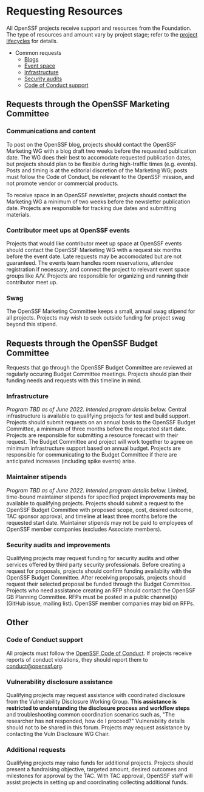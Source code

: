 # Requesting Resources

All OpenSSF projects receive support and resources from the Foundation. The type of resources and amount vary by project stage; refer to the [project lifecycles](process/project_lifecycle.md) for details. 

- Common requests
    - [Blogs](#communications-and-content)
    - [Event space](#contribuor-meet-ups-at-OpenSSF-events)
    - [Infrastructure](#infrastructure)
    - [Security audits](#security-audits-and-improvements)
    - [Code of Conduct support](#code-of-conduct-support)

## Requests through the OpenSSF Marketing Committee

### Communications and content

To post on the OpenSSF blog, projects should contact the OpenSSF Marketing WG with a blog draft two weeks before the requested publication date. The WG does their best to accomodate requested publication dates, but projects should plan to be flexible during high-traffic times (e.g. events). Posts and timing is at the editorial discretion of the Marketing WG; posts must follow the Code of Conduct, be relevant to the OpenSSF mission, and not promote vendor or commercial products. 

To receive space in an OpenSSF newsletter, projects should contact the Marketing WG a minimum of two weeks before the newsletter publication date. Projects are responsible for tracking due dates and submitting materials. 

### Contributor meet ups at OpenSSF events

Projects that would like contributor meet up space at OpenSSF events should contact the OpenSSF Marketing WG with a request six months before the event date. Late requests may be accomodated but are not guaranteed. The events team handles room reservations, attendee registration if necessary, and connect the project to relevant event space groups like A/V. Projects are responsible for organizing and running their contributor meet up.

### Swag

The OpenSSF Marketing Committee keeps a small, annual swag stipend for all projects. Projects may wish to seek outside funding for project swag beyond this stipend.

## Requests through the OpenSSF Budget Committee
Requests that go through the OpenSSF Budget Committee are reviewed at regularly occuring Budget Committee meetings. Projects should plan their funding needs and requests with this timeline in mind.

### Infrastructure

_Program TBD as of June 2022. Intended program details below._
Central infrastructure is available to qualifying projects for test and build support. Projects should submit requests on an annual basis to the OpenSSF Budget Committee, a minimum of three months before the requested start date. Projects are responsible for submitting a resource forecast with their request. The Budget Committee and project will work together to agree on minimum infrastructure support based on annual budget. Projects are responsible for communicating to the Budget Committee if there are anticipated increases (including spike events) arise. 

### Maintainer stipends

_Program TBD as of June 2022. Intended program details below._
Limited, time-bound maintainer stipends for specified project improvements may be available to qualifying projects. Projects should submit a request to the OpenSSF Budget Committee with proposed scope, cost, desired outcome, TAC sponsor approval, and timeline at least three months before the requested start date. Maintainer stipends may not be paid to employees of OpenSSF member companies (excludes Associate members).

### Security audits and improvements

Qualifying projects may request funding for security audits and other services offered by third party security professionals. Before creating a request for proposals, projects should confirm funding availablity with the OpenSSF Budget Committee. After receiving proposals, projects should request their selected proposal be funded through the Budget Committee. Projects who need assistance creating an RFP should contact the OpenSSF GB Planning Committee. RFPs must be posted in a public channel(s) (GitHub issue, mailing list). OpenSSF member companies may bid on RFPs. 

## Other

### Code of Conduct support

All projects must follow the [OpenSSF Code of Conduct](https://openssf.org/community/code-of-conduct/). If projects receive reports of conduct violations, they should report them to conduct@openssf.org.

### Vulnerability disclosure assistance

Qualifying projects may request assistance with coordinated disclosure from the Vulnerability Disclosure Working Group. **This assistance is restricted to understanding the disclosure process and workflow steps** and troubleshooting common coordination scenarios such as, "The researcher has not responded, how do I proceed?" Vulnerability details should not to be shared in this forum. Projects may request assistance by contacting the Vuln Disclosure WG Chair. 

### Additional requests

Qualifying projects may raise funds for additional projects. Projects should present a fundraising objective, targeted amount, desired outcomes and milestones for approval by the TAC. With TAC approval, OpenSSF staff will assist projects in setting up and coordinating collecting additional funds. 
